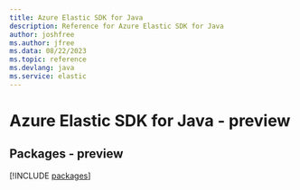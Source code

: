 ```yaml
---
title: Azure Elastic SDK for Java
description: Reference for Azure Elastic SDK for Java
author: joshfree
ms.author: jfree
ms.data: 08/22/2023
ms.topic: reference
ms.devlang: java
ms.service: elastic
---
```

# Azure Elastic SDK for Java - preview
## Packages - preview
[!INCLUDE [packages](elastic-index.md)]